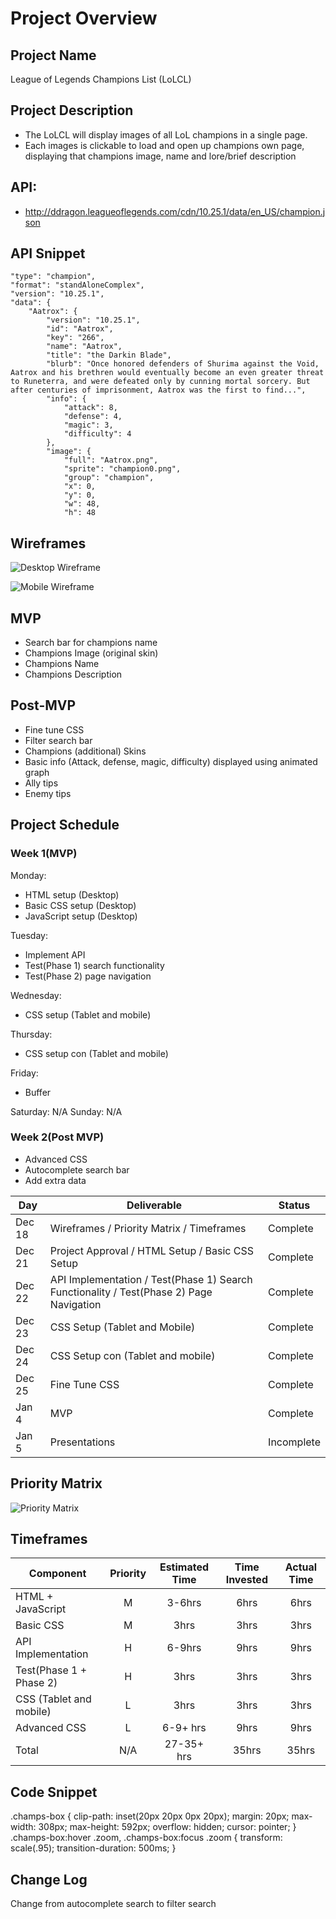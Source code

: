 
# Project Overview

## Project Name
League of Legends Champions List (LoLCL)

## Project Description
- The LoLCL will display images of all LoL champions in a single page. 
- Each images is clickable to load and open up champions own page, displaying that champions image, name and lore/brief description

## API:
- http://ddragon.leagueoflegends.com/cdn/10.25.1/data/en_US/champion.json

## API Snippet

    "type": "champion",
    "format": "standAloneComplex",
    "version": "10.25.1",
    "data": {
        "Aatrox": {
            "version": "10.25.1",
            "id": "Aatrox",
            "key": "266",
            "name": "Aatrox",
            "title": "the Darkin Blade",
            "blurb": "Once honored defenders of Shurima against the Void, Aatrox and his brethren would eventually become an even greater threat to Runeterra, and were defeated only by cunning mortal sorcery. But after centuries of imprisonment, Aatrox was the first to find...",
            "info": {
                "attack": 8,
                "defense": 4,
                "magic": 3,
                "difficulty": 4
            },
            "image": {
                "full": "Aatrox.png",
                "sprite": "champion0.png",
                "group": "champion",
                "x": 0,
                "y": 0,
                "w": 48,
                "h": 48
## Wireframes

![Desktop Wireframe](https://i.imgur.com/EgfkKBV.png)

![Mobile Wireframe](https://i.imgur.com/MTaC9Z8.png)

## MVP
- Search bar for champions name
- Champions Image (original skin)
- Champions Name
- Champions Description

## Post-MVP
- Fine tune CSS
- Filter search bar
- Champions (additional) Skins 
- Basic info (Attack, defense, magic, difficulty) displayed using animated graph
- Ally tips
- Enemy tips

## Project Schedule

### Week 1(MVP)

Monday: 
- HTML setup (Desktop)
- Basic CSS setup (Desktop)
- JavaScript setup (Desktop)

Tuesday: 
- Implement API 
- Test(Phase 1) search functionality
- Test(Phase 2) page navigation

Wednesday:
- CSS setup (Tablet and mobile)

Thursday:
- CSS setup con (Tablet and mobile)

Friday:
- Buffer

Saturday: N/A
Sunday: N/A

### Week 2(Post MVP)
- Advanced CSS
- Autocomplete search bar
- Add extra data

|  Day | Deliverable | Status
|---|---| ---|
|Dec 18| Wireframes / Priority Matrix / Timeframes | Complete
|Dec 21| Project Approval / HTML Setup / Basic CSS Setup | Complete
|Dec 22| API Implementation / Test(Phase 1) Search Functionality / Test(Phase 2) Page Navigation | Complete
|Dec 23| CSS Setup (Tablet and Mobile) | Complete
|Dec 24| CSS Setup con (Tablet and mobile) | Complete
|Dec 25| Fine Tune CSS | Complete
|Jan 4| MVP | Complete
|Jan 5| Presentations | Incomplete

## Priority Matrix

![Priority Matrix](https://i.imgur.com/OfOKV3E.png)

## Timeframes

| Component | Priority | Estimated Time | Time Invested | Actual Time |
| --- | :---: |  :---: | :---: | :---: |
| HTML + JavaScript | M | 3-6hrs| 6hrs | 6hrs |
| Basic CSS | M | 3hrs| 3hrs | 3hrs |
| API Implementation | H | 6-9hrs| 9hrs | 9hrs |
| Test(Phase 1 + Phase 2) | H | 3hrs| 3hrs | 3hrs |
| CSS (Tablet and mobile) | L | 3hrs| 3hrs | 3hrs |
| Advanced CSS | L | 6-9+ hrs| 9hrs | 9hrs |
| Total | N/A | 27-35+ hrs| 35hrs | 35hrs |


## Code Snippet

.champs-box {
    clip-path: inset(20px 20px 0px 20px);
    margin: 20px;
    max-width: 308px;
    max-height: 592px;
    overflow: hidden;
    cursor: pointer;
}
.champs-box:hover .zoom,
.champs-box:focus .zoom {
    transform: scale(.95);
    transition-duration: 500ms;
}
## Change Log

Change from autocomplete search to filter search
